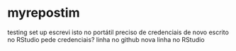 # myrepostim
testing set up
escrevi isto no portátil
preciso de credenciais de novo
escrito no RStudio
pede credenciais?
linha no github
nova linha no RStudio
